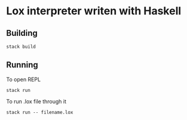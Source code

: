 # Lox interpreter writen with Haskell

## Building

``` shell
stack build
```

## Running

To open REPL

``` shell
stack run
```

To run .lox file through it

``` shell
stack run -- filename.lox
```
